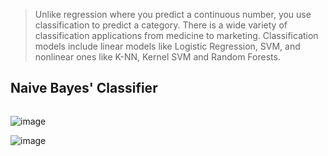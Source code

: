> Unlike regression where you predict a continuous number, you use classification to predict a category. 
> There is a wide variety of classification applications from medicine to marketing. Classification models 
> include linear models like Logistic Regression, SVM, and nonlinear ones like K-NN, Kernel SVM and Random Forests.

## Naive Bayes' Classifier

```Naive Bayes classifiers are a family of simple probabilistic classifiers based on applying Bayes' theorem with strong (naive) independence assumptions between the features.
```

![image](https://user-images.githubusercontent.com/20562497/31215652-369b95a6-a9d2-11e7-8114-61f2c80fa9ba.png)

![image](https://user-images.githubusercontent.com/20562497/31215745-8f0ed2ca-a9d2-11e7-9a01-bceca1cbce59.png)
